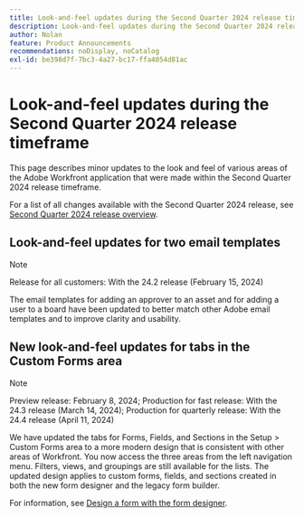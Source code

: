 ```yaml
---
title: Look-and-feel updates during the Second Quarter 2024 release time frame
description: Look-and-feel updates during the Second Quarter 2024 release time frame
author: Nolan
feature: Product Announcements
recommendations: noDisplay, noCatalog
exl-id: be398d7f-7bc3-4a27-bc17-ffa4054d81ac
---
```

# Look-and-feel updates during the Second Quarter 2024 release timeframe

This page describes minor updates to the look and feel of various areas of the Adobe Workfront application that were made within the Second Quarter 2024 release timeframe.

For a list of all changes available with the Second Quarter 2024 release, see [Second Quarter 2024 release overview](/help/quicksilver/product-announcements/product-releases/24-q2-release-activity/24-q2-release-overview.md).

## Look-and-feel updates for two email templates

>[!NOTE]
>
>Release for all customers: With the 24.2 release (February 15, 2024)

The email templates for adding an approver to an asset and for adding a user to a board have been updated to better match other Adobe email templates and to improve clarity and usability.

## New look-and-feel updates for tabs in the Custom Forms area

>[!NOTE]
>
>Preview release: February 8, 2024; Production for fast release: With the 24.3 release (March 14, 2024); Production for quarterly release: With the 24.4 release (April 11, 2024)

We have updated the tabs for Forms, Fields, and Sections in the Setup > Custom Forms area to a more modern design that is consistent with other areas of Workfront. You now access the three areas from the left navigation menu. Filters, views, and groupings are still available for the lists. The updated design applies to custom forms, fields, and sections created in both the new form designer and the legacy form builder.

For information, see [Design a form with the form designer](/help/quicksilver/administration-and-setup/customize-workfront/create-manage-custom-forms/form-designer/design-a-form/design-a-form.md).
